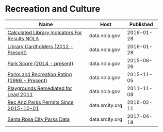 # Recreation and Culture

Name | Host | Published
---- | ---- | ---------
[Calculated Library Indicators For Results NOLA](../datasets/s995-ndgk.md) | data.nola.gov | 2016-01-28
[Library Cardholders (2012 - Present)](../datasets/vsuc-xd5b.md) | data.nola.gov | 2016-01-28
[Park Score (2014 - present)](../datasets/9r2n-ydic.md) | data.nola.gov | 2015-08-26
[Parks and Recreation Rating (1986 - Present)](../datasets/ktnm-2i9z.md) | data.nola.gov | 2015-11-05
[Playgrounds Remediated for Lead 2011](../datasets/65t6-gi32.md) | data.nola.gov | 2011-11-08
[Rec And Parks Permits Since 2015-10-01](../datasets/6gga-8cka.md) | data.srcity.org | 2016-02-11
[Santa Rosa City Parks Data](../datasets/svx9-57h9.md) | data.srcity.org | 2017-04-18

